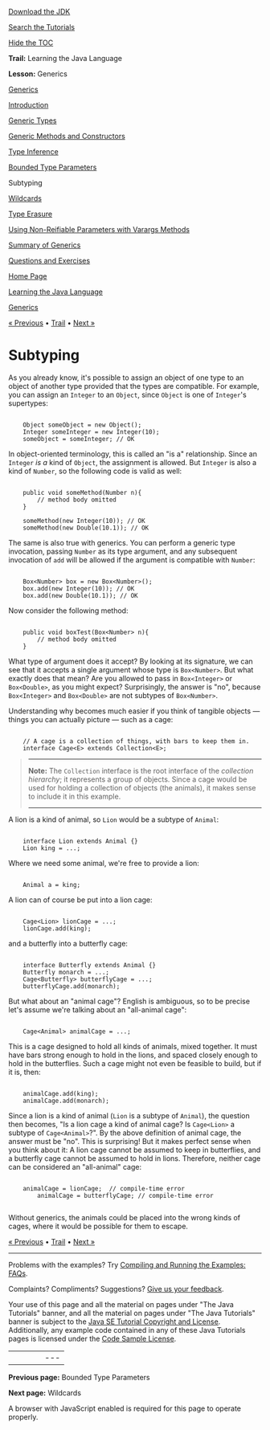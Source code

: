 [Download
the JDK](http://java.sun.com/javase/6/download.jsp)
  
[Search the
Tutorials](../../search.html)
  
[Hide the TOC](javascript:toggleLeft())

**Trail:** Learning the Java Language
  
**Lesson:** Generics

[Generics](index.html)

[Introduction](generics.html)

[Generic Types](gentypes.html)

[Generic Methods and Constructors](genmethods.html)

[Type Inference](gentypeinference.html)

[Bounded Type Parameters](bounded.html)

Subtyping

[Wildcards](wildcards.html)

[Type Erasure](erasure.html)

[Using Non-Reifiable Parameters with Varargs Methods](non-reifiable-varargs-type.html)

[Summary of Generics](summarygenerics.html)

[Questions and Exercises](QandE/generics-questions.html)

[Home Page](../../index.html)
>
[Learning the Java Language](../index.html)
>
[Generics](index.html)

[« Previous](bounded.html) • [Trail](../TOC.html) • [Next »](wildcards.html)

# Subtyping

As you already know, it's possible to assign an object of one type to
an object
of another type provided that the types are compatible.
For example, you can assign an `Integer` to an `Object`, since `Object` is one of `Integer`'s supertypes:

```

    Object someObject = new Object();
    Integer someInteger = new Integer(10);
    someObject = someInteger; // OK

```

In object-oriented terminology, this is called an "is a"
relationship. Since an `Integer` *is a* kind of `Object`, the assignment
is allowed. But
`Integer` is also a kind of `Number`, so the
following code is valid as well:

```

    public void someMethod(Number n){
        // method body omitted 
    }

    someMethod(new Integer(10)); // OK
    someMethod(new Double(10.1)); // OK

```

The same is also true with generics. You can perform a
generic type invocation, passing `Number` as its type argument,
and any subsequent invocation of `add` will be allowed if the argument is
compatible with `Number`:

```

    Box<Number> box = new Box<Number>();
    box.add(new Integer(10)); // OK
    box.add(new Double(10.1)); // OK

```

Now consider the following method:

```

    public void boxTest(Box<Number> n){
        // method body omitted 
    }

```

What type of argument does it accept?
By looking at its signature, we can see that it accepts a single argument whose type is
`Box<Number>`. But what exactly does that mean?
Are you allowed to pass in `Box<Integer>` or `Box<Double>`, as you might expect?
Surprisingly, the answer is "no", because `Box<Integer>` and `Box<Double>` are not subtypes of `Box<Number>`.

Understanding why becomes much easier
if you think of tangible objects — things you can actually picture — such as a cage:

```

	// A cage is a collection of things, with bars to keep them in.
	interface Cage<E> extends Collection<E>;

```

> ---
>
> **Note:**
> The `Collection` interface
> is the root interface of the *collection hierarchy*;
> it represents a group of objects. Since a cage would be used for holding a collection of objects (the animals), it makes
> sense to include it in this example.
>
> ---

A lion is a kind of animal, so `Lion` would be
a subtype of `Animal`:

```

	interface Lion extends Animal {}
	Lion king = ...;

```

Where we need some animal, we're free to provide a lion:

```

	Animal a = king;

```

A lion can of course be put into a lion cage:

```

	Cage<Lion> lionCage = ...;
	lionCage.add(king);

```

and a butterfly into a butterfly cage:

```

	interface Butterfly extends Animal {}
	Butterfly monarch = ...;
	Cage<Butterfly> butterflyCage = ...;
	butterflyCage.add(monarch);

```

But what about an "animal cage"? English is ambiguous, so to be precise
let's assume we're talking about an "all-animal cage":

```

	Cage<Animal> animalCage = ...;

```

This is a cage designed to hold all kinds of animals, mixed together.
It must have bars strong enough to hold in the lions, and spaced closely
enough to hold in the butterflies. Such a cage might not even be
feasible to build, but if it is, then:

```

	animalCage.add(king);
	animalCage.add(monarch);

```

Since a lion is a kind of animal (`Lion` is a subtype of `Animal`), the
question then becomes, "Is
a lion cage a kind of animal cage? Is `Cage<Lion>` a subtype of
`Cage<Animal>`?". By the above definition of animal cage, the answer
must be "no". This is surprising! But it makes perfect sense when you think about it:
A lion cage cannot be assumed to keep in butterflies, and
a butterfly cage cannot be assumed to hold in lions. Therefore, neither
cage can be considered an
"all-animal" cage:

```

	animalCage = lionCage;	// compile-time error
        animalCage = butterflyCage; // compile-time error


```

Without generics,
the animals could be placed into the wrong kinds of cages, where
it would be possible for them to escape.

[« Previous](bounded.html)
•
[Trail](../TOC.html)
•
[Next »](wildcards.html)

---

Problems with the examples? Try [Compiling and Running
the Examples: FAQs](../../information/run-examples.html).
  
Complaints? Compliments? Suggestions? [Give
us your feedback](http://download.oracle.com/javase/feedback.html).

Your use of this page and all the material on pages under "The Java Tutorials" banner,
and all the material on pages under "The Java Tutorials" banner is subject to the [Java SE Tutorial Copyright
and License](../../information/license.html).
Additionally, any example code contained in any of these Java
Tutorials pages is licensed under the
[Code
Sample License](http://developers.sun.com/license/berkeley_license.html).

|  |  |  |  |  |
| --- | --- | --- | --- | --- |
| |  |  | | --- | --- | | duke image | Oracle logo | | [About Oracle](http://www.oracle.com/us/corporate/index.html) | [Oracle Technology Network](http://www.oracle.com/technology/index.html) | [Terms of Service](https://www.samplecode.oracle.com/servlets/CompulsoryClickThrough?type=TermsOfService) | Copyright © 1995, 2011 Oracle and/or its affiliates. All rights reserved. |

**Previous page:** Bounded Type Parameters
  
**Next page:** Wildcards




A browser with JavaScript enabled is required for this page to operate properly.